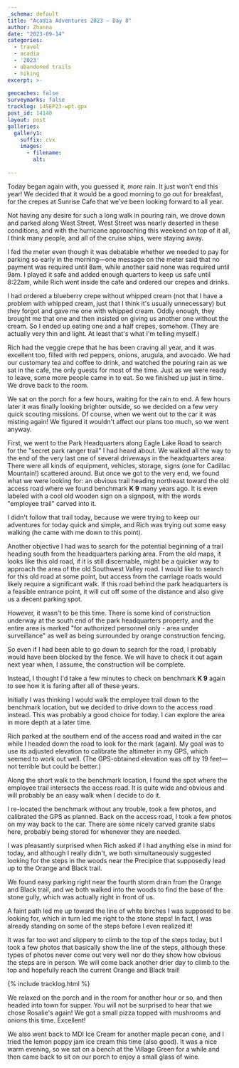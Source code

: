 ```yaml
---
_schema: default
title: "Acadia Adventures 2023 – Day 8"
author: Zhanna
date: "2023-09-14"
categories: 
  - travel
  - acadia
  - '2023'
  - abandoned trails
  - hiking
excerpt: >-
  
geocaches: false
surveymarks: false
tracklog: 14SEP23-wpt.gpx
post_id: 14140
layout: post
galleries:
  gallery1:
    suffix: cvx
    images:
      - filename: 
        alt:
      
---
```


<!-- ## Orange and Black? Brunnow or any of the other nearby trails, trailbuilders? -->

Today began again with, you guessed it, _more_ rain. It just won't end this year! We decided that it would be a good morning to go out for breakfast, for the crepes at Sunrise Cafe that we've been looking forward to all year. 

Not having any desire for such a long walk in pouring rain, we drove down and parked along West Street. West Street was nearly deserted in these conditions, and with the hurricane approaching this weekend on top of it all, I think many people, and all of the cruise ships, were staying away.  

I fed the meter even though it was debatable whether we needed to pay for parking so early in the morning—one message on the meter said that no payment was required until 8am, while another said none was required until 9am. I played it safe and added enough quarters to keep us safe until 8:22am, while Rich went inside the cafe and ordered our crepes and drinks.

I had ordered a blueberry crepe without whipped cream (not that I have a problem with whipped cream, just that I think it's usually unnecessary) but they forgot and gave me one with whipped cream. Oddly enough, they brought me that one and then insisted on giving us another one without the cream. So I ended up eating one and a half crepes, somehow. (They are actually very thin and light. At least that's what I'm telling myself.)  

Rich had the veggie crepe that he has been craving all year, and it was excellent too, filled with red peppers, onions, arugula, and avocado. We had our customary tea and coffee to drink, and watched the pouring rain as we sat in the cafe, the only guests for most of the time. Just as we were ready to leave, some more people came in to eat. So we finished up just in time. We drove back to the room.

We sat on the porch for a few hours, waiting for the rain to end. A few hours later it was finally looking brighter outside, so we decided on a few very quick scouting missions. Of course, when we went out to the car it was misting again! We figured it wouldn't affect our plans too much, so we went anyway.

First, we went to the Park Headquarters along Eagle Lake Road to search for the "secret park ranger trail" I had heard about. We walked all the way to the end of the very last one of several driveways in the headquarters area. There were all kinds of equipment, vehicles, storage, signs (one for Cadillac Mountain!) scattered around. But once we got to the very end, we found what we were looking for: an obvious trail heading northeast toward the old access road where we found benchmark **K 9** many years ago. It is even labeled with a cool old wooden sign on a signpost, with the words "employee trail" carved into it. 

I didn't follow that trail today, because we were trying to keep our adventures for today quick and simple, and Rich was trying out some easy walking (he came with me down to this point).

Another objective I had was to search for the potential beginning of a trail heading south from the headquarters parking area. From the old maps, it looks like this old road, if it is still discernable, might be a quicker way to approach the area of the old Southwest Valley road.  I would like to search for this old road at some point, but access from the carriage roads would likely require a significant walk. If this road behind the park headquarters is a feasible entrance point, it will cut off some of the distance and also give us a decent parking spot.

However, it wasn't to be this time. There is some kind of construction underway at the south end of the park headquarters property, and the entire area is marked "for authorized personnel only - area under surveillance" as well as being surrounded by orange construction fencing. 

So even if I had been able to go down to search for the road, I probably would have been blocked by the fence. We will have to check it out again next year when, I assume, the construction will be complete.

Instead, I thought I'd take a few minutes to check on benchmark **K 9** again to see how it is faring after all of these years.

Initially I was thinking I would walk the employee trail down to the benchmark location, but we decided to drive down to the access road instead. This was probably a good choice for today. I can explore the area in more depth at a later time.

Rich parked at the southern end of the access road and waited in the car while I headed down the road to look for the mark (again). My goal was to use its adjusted elevation to calibrate the altimeter in my GPS, which seemed to work out well. (The GPS-obtained elevation was off by 19 feet—not terrible but could be better.) 

Along the short walk to the benchmark location, I found the spot where the employee trail intersects the access road. It is quite wide and obvious and will probably be an easy walk when I decide to do it. 

I re-located the benchmark without any trouble, took a few photos, and calibrated the GPS as planned. Back on the access road, I took a few photos on my way back to the car. There are some nicely carved granite slabs here, probably being stored for whenever they are needed.

I was pleasantly surprised when Rich asked if I had anything else in mind for today, and although I really didn't, we both simultaneously suggested looking for the steps in the woods near the Precipice that supposedly lead up to the Orange and Black trail. 

We found easy parking right near the fourth storm drain from the Orange and Black trail, and we both walked into the woods to find the base of the stone gully, which was actually right in front of us. 

A faint path led me up toward the line of white birches I was supposed to be looking for, which in turn led me right to the stone steps! In fact, I was already standing on some of the steps before I even realized it! 

It was far too wet and slippery to climb to the top of the steps today, but I took a few photos that basically show the line of the steps, although these types of photos never come out very well nor do they show how obvious the steps are in person. We will come back another drier day to climb to the top and hopefully reach the current Orange and Black trail!

{% include tracklog.html %}

We relaxed on the porch and in the room for another hour or so, and then headed into town for supper. You will not be surprised to hear that we chose Rosalie's again! We got a small pizza topped with mushrooms and onions this time. Excellent! 

We also went back to MDI Ice Cream for another maple pecan cone, and I tried the lemon poppy jam ice cream this time (also good). It was a nice warm evening, so we sat on a bench at the Village Green for a while and then came back to sit on our porch to enjoy a small glass of wine.
